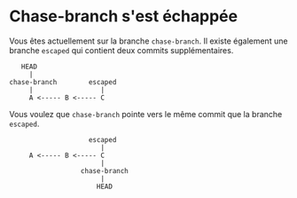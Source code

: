 # Chase-branch s'est échappée

Vous êtes actuellement sur la branche `chase-branch`. Il existe également une branche `escaped` qui contient deux commits supplémentaires.

       HEAD
         |
    chase-branch        escaped
         |                 |
         A <----- B <----- C


Vous voulez que `chase-branch` pointe vers le même commit que la branche `escaped`.

                        escaped
                           |
         A <----- B <----- C
                           |
                      chase-branch
                           |
                          HEAD
